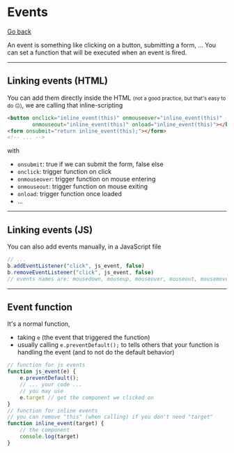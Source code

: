# Events

[Go back](..#js-for-websites)

An event is something like clicking on a button, submitting
a form, ... You can set a function that will be executed
when an event is fired.

<hr class="sl">

## Linking events (HTML)

You can add them directly inside the HTML <small>(not a good practice, but that's easy to do 😐)</small>, we are calling that inline-scripting

```html
<button onclick="inline_event(this)" onmouseover="inline_event(this)" 
        onmouseout="inline_event(this)" onload="inline_event(this)"></button>
<form onsubmit="return inline_event(this);"></form>
<!-- ... -->
``` 

with 

* ``onsubmit``: true if we can submit the form, false else
* ``onclick``: trigger function on click
* ``onmouseover``: trigger function on mouse entering
* ``onmouseout``: trigger function on mouse exiting
* ``onload``: trigger function once loaded
* ...

<hr class="sr">

## Linking events (JS)

You can also add events manually, in a JavaScript file

```js
// ...
b.addEventListener("click", js_event, false)
b.removeEventListener("click", js_event, false)
// events names are: mousedown, mouseup, mouseover, mouseout, mousemove, keydown, change
```

<hr class="sl">

## Event function

It's a normal function,

* taking `e` (the event that triggered the function)
* usually calling `e.preventDefault();` to tells others that your function is handling the event (and to not do the default behavior)

```js
// function for js events
function js_event(e) {
    e.preventDefault();
    // ... your code ...
    // you may use
    e.target // get the component we clicked on
}
// function for inline events
// you can remove "this" (when calling) if you don't need "target"
function inline_event(target) {
    // the component
    console.log(target)
}
```
